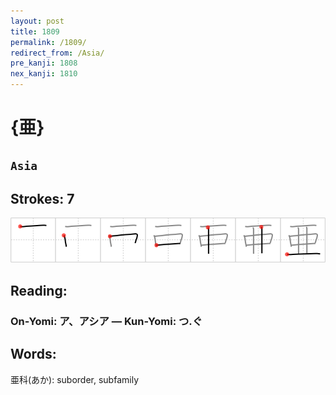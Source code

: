 ```yaml
---
layout: post
title: 1809
permalink: /1809/
redirect_from: /Asia/
pre_kanji: 1808
nex_kanji: 1810
---
```


# {亜}

## `Asia`

## Strokes: 7

<div class="stroke"><img src="../images/E4BA9C.png" /></div>

## Reading:

### On-Yomi: ア、アシア &mdash; Kun-Yomi: つ.ぐ

## Words:

亜科(あか): suborder, subfamily
